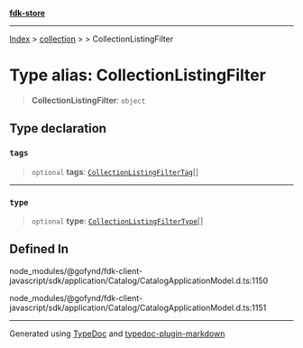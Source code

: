 [**fdk-store**](../../../README.md)
***

[Index](../../../API.md) > [collection](../../README.md) > [<internal>](../README.md) > CollectionListingFilter

# Type alias: CollectionListingFilter

> **CollectionListingFilter**: `object`

## Type declaration

### `tags`

> `optional` **tags**: [`CollectionListingFilterTag`](type-alias.CollectionListingFilterTag.md)[]

***

### `type`

> `optional` **type**: [`CollectionListingFilterType`](type-alias.CollectionListingFilterType.md)[]

## Defined In

node\_modules/@gofynd/fdk-client-javascript/sdk/application/Catalog/CatalogApplicationModel.d.ts:1150

node\_modules/@gofynd/fdk-client-javascript/sdk/application/Catalog/CatalogApplicationModel.d.ts:1151

***
Generated using [TypeDoc](https://typedoc.org/) and [typedoc-plugin-markdown](https://www.npmjs.com/package/typedoc-plugin-markdown)
